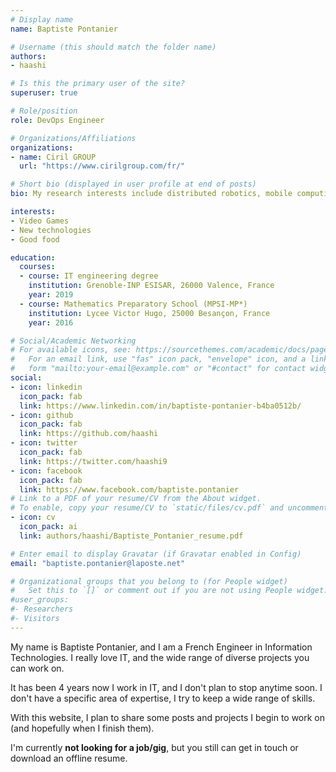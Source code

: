 ```yaml
---
# Display name
name: Baptiste Pontanier

# Username (this should match the folder name)
authors:
- haashi

# Is this the primary user of the site?
superuser: true

# Role/position
role: DevOps Engineer

# Organizations/Affiliations
organizations:
- name: Ciril GROUP
  url: "https://www.cirilgroup.com/fr/"

# Short bio (displayed in user profile at end of posts)
bio: My research interests include distributed robotics, mobile computing and programmable matter.

interests:
- Video Games
- New technologies
- Good food

education:
  courses:
  - course: IT engineering degree
    institution: Grenoble-INP ESISAR, 26000 Valence, France
    year: 2019
  - course: Mathematics Preparatory School (MPSI-MP*)
    institution: Lycee Victor Hugo, 25000 Besançon, France
    year: 2016

# Social/Academic Networking
# For available icons, see: https://sourcethemes.com/academic/docs/page-builder/#icons
#   For an email link, use "fas" icon pack, "envelope" icon, and a link in the
#   form "mailto:your-email@example.com" or "#contact" for contact widget.
social:
- icon: linkedin
  icon_pack: fab
  link: https://www.linkedin.com/in/baptiste-pontanier-b4ba0512b/
- icon: github
  icon_pack: fab
  link: https://github.com/haashi
- icon: twitter
  icon_pack: fab
  link: https://twitter.com/haashi9
- icon: facebook
  icon_pack: fab
  link: https://www.facebook.com/baptiste.pontanier
# Link to a PDF of your resume/CV from the About widget.
# To enable, copy your resume/CV to `static/files/cv.pdf` and uncomment the lines below.
- icon: cv
  icon_pack: ai
  link: authors/haashi/Baptiste_Pontanier_resume.pdf

# Enter email to display Gravatar (if Gravatar enabled in Config)
email: "baptiste.pontanier@laposte.net"

# Organizational groups that you belong to (for People widget)
#   Set this to `[]` or comment out if you are not using People widget.
#user_groups:
#- Researchers
#- Visitors
---
```


My name is Baptiste Pontanier, and I am a French Engineer in Information Technologies. I really love IT, and the wide range of diverse projects you can work on. 

It has been 4 years now I work in IT, and I don't plan to stop anytime soon. I don't have a specific area of expertise, I try to keep a wide range of skills.

With this website, I plan to share some posts and projects I begin to work on (and hopefully when I finish them).

I'm currently <b>not looking for a job/gig</b>, but you still can get in touch or download an offline resume.
